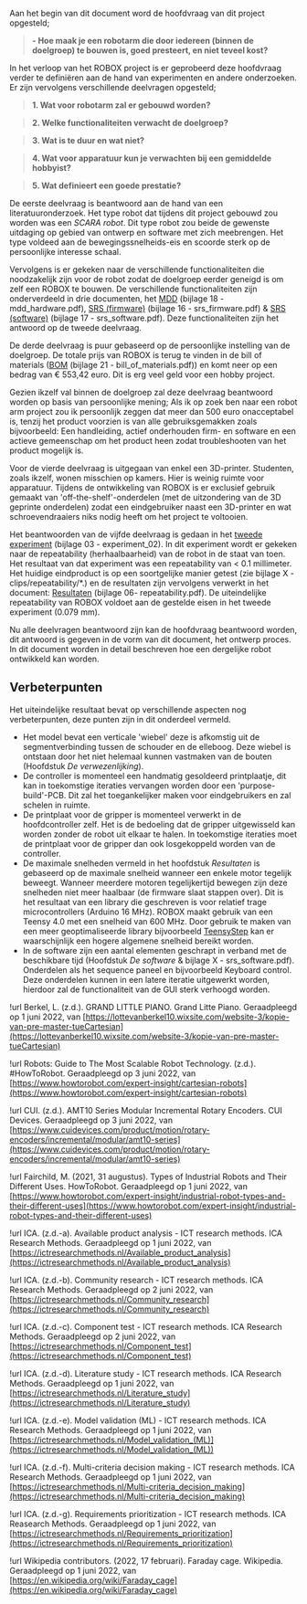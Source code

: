 Aan het begin van dit document word de hoofdvraag van dit project opgesteld;

> **- Hoe maak je een robotarm die door iedereen (binnen de doelgroep) te bouwen is, goed presteert, en niet teveel kost?**

In het verloop van het ROBOX project is er geprobeerd deze hoofdvraag verder te definiëren aan de hand van experimenten en andere onderzoeken. Er zijn vervolgens verschillende deelvragen opgesteld;

> **1. Wat voor robotarm zal er gebouwd worden?**

> **2. Welke functionaliteiten verwacht de doelgroep?**

> **3. Wat is te duur en wat niet?**

> **4. Wat voor apparatuur kun je verwachten bij een gemiddelde hobbyist?**

> **5. Wat definieert een goede prestatie?**

De eerste deelvraag is beantwoord aan de hand van een literatuuronderzoek. Het type robot dat tijdens dit project gebouwd zou worden was een *SCARA robot*. Dit type robot zou beide de gewenste uitdaging op gebied van ontwerp en software met zich meebrengen. Het type voldeed aan de bewegingssnelheids-eis en scoorde sterk op de persoonlijke interesse schaal.

Vervolgens is er gekeken naar de verschillende functionaliteiten die noodzakelijk zijn voor de robot zodat de doelgroep eerder geneigd is om zelf een ROBOX te bouwen. De verschillende functionaliteiten zijn onderverdeeld in drie documenten, het [MDD](bijlage/04_design_documents/03_mdd_hardware.pdf) (bijlage 18 - mdd_hardware.pdf), [SRS (firmware)](bijlage/04_design_documents/01_srs_firmware.pdf) (bijlage 16 - srs_firmware.pdf) & [SRS (software)](bijlage/04_design_documents/02_srs_software.pdf) (bijlage 17 - srs_software.pdf). Deze functionaliteiten zijn het antwoord op de tweede deelvraag.

De derde deelvraag is puur gebaseerd op de persoonlijke instelling van de doelgroep. De totale prijs van ROBOX is terug te vinden in de bill of materials ([BOM](bijlage/04_design_documents/06_bill_of_materials.pdf) (bijlage 21 - bill_of_materials.pdf)) en komt neer op een bedrag van € 553,42 euro. Dit is erg veel geld voor een hobby project.

Gezien ikzelf val binnen de doelgroep zal deze deelvraag beantwoord worden op basis van persoonlijke mening; Als ik op zoek ben naar een robot arm project zou ik persoonlijk zeggen dat meer dan 500 euro onacceptabel is, tenzij het product voorzien is van alle gebruiksgemakken zoals bijvoorbeeld: Een handleiding, actief onderhouden firm- en software en een actieve gemeenschap om het product heen zodat troubleshooten van het product mogelijk is.

Voor de vierde deelvraag is uitgegaan van enkel een 3D-printer. Studenten, zoals ikzelf, wonen misschien op kamers. Hier is weinig ruimte voor apparatuur. Tijdens de ontwikkeling van ROBOX is er exclusief gebruik gemaakt van 'off-the-shelf'-onderdelen (met de uitzondering van de 3D geprinte onderdelen) zodat een eindgebruiker naast een 3D-printer en wat schroevendraaiers niks nodig heeft om het project te voltooien. 

Het beantwoorden van de vijfde deelvraag is gedaan in het [tweede experiment](bijlage/03_experiment_02/experiment_02.pdf) (bijlage 03 - experiment_02). In dit experiment wordt er gekeken naar de repeatability (herhaalbaarheid) van de robot in de staat van toen. Het resultaat van dat experiment was een repeatability van < 0.1 millimeter. Het huidige eindproduct is op een soortgelijke manier getest (zie bijlage X - clips/repeatability/*.) en de resultaten zijn vervolgens verwerkt in het document: [Resultaten](bijlage/06_repeatability.pdf) (bijlage 06- repeatability.pdf). De uiteindelijke repeatability van ROBOX voldoet aan de gestelde eisen in het tweede experiment (0.079 mm).

Nu alle deelvragen beantwoord zijn kan de hoofdvraag beantwoord worden, dit antwoord is gegeven in de vorm van dit document, het ontwerp proces. In dit document worden in detail beschreven hoe een dergelijke robot ontwikkeld kan worden. 

## Verbeterpunten

Het uiteindelijke resultaat bevat op verschillende aspecten nog verbeterpunten, deze punten zijn in dit onderdeel vermeld.

- Het model bevat een verticale 'wiebel' deze is afkomstig uit de segmentverbinding tussen de schouder en de elleboog. Deze wiebel is ontstaan door het niet helemaal kunnen vastmaken van de bouten (Hoofdstuk *De verwezenlijking*).
- De controller is momenteel een handmatig gesoldeerd printplaatje, dit kan in toekomstige iteraties vervangen worden door een 'purpose-build'-PCB. Dit zal het toegankelijker maken voor eindgebruikers en zal schelen in ruimte.
- De printplaat voor de gripper is momenteel verwerkt in de hoofdcontroller zelf. Het is de bedoeling dat de gripper uitgewisseld kan worden zonder de robot uit elkaar te halen. In toekomstige iteraties moet de printplaat voor de gripper dan ook losgekoppeld worden van de controller.
- De maximale snelheden vermeld in het hoofdstuk *Resultaten* is gebaseerd op de maximale snelheid wanneer een enkele motor tegelijk beweegt. Wanneer meerdere motoren tegelijkertijd bewegen zijn deze snelheden niet meer haalbaar (de firmware slaat stappen over). Dit is het resultaat van een library die geschreven is voor relatief trage microcontrollers (Arduino 16 MHz). ROBOX maakt gebruik van een Teensy 4.0 met een snelheid van 600 MHz. Door gebruik te maken van een meer geoptimaliseerde library bijvoorbeeld [TeensyStep](https://github.com/luni64/TeensyStep) kan er waarschijnlijk een hogere algemene snelheid bereikt worden.
- In de software zijn een aantal elementen geschrapt in verband met de beschikbare tijd (Hoofdstuk *De software* & bijlage X - srs_software.pdf). Onderdelen als het sequence paneel en bijvoorbeeld Keyboard control. Deze onderdelen kunnen in een latere iteratie uitgewerkt worden, hierdoor zal de functionaliteit van de GUI sterk verhoogd worden.

!url Berkel, L. (z.d.). GRAND LITTLE PIANO. Grand Litte Piano. Geraadpleegd op 1 juni 2022, van [https://lottevanberkel10.wixsite.com/website-3/kopie-van-pre-master-tueCartesian](https://lottevanberkel10.wixsite.com/website-3/kopie-van-pre-master-tueCartesian)

!url Robots: Guide to The Most Scalable Robot Technology. (z.d.). #HowToRobot. Geraadpleegd op 3 juni 2022, van [https://www.howtorobot.com/expert-insight/cartesian-robots](https://www.howtorobot.com/expert-insight/cartesian-robots)

!url CUI. (z.d.). AMT10 Series Modular Incremental Rotary Encoders. CUI Devices. Geraadpleegd op 3 juni 2022, van [https://www.cuidevices.com/product/motion/rotary-encoders/incremental/modular/amt10-series](https://www.cuidevices.com/product/motion/rotary-encoders/incremental/modular/amt10-series)

!url Fairchild, M. (2021, 31 augustus). Types of Industrial Robots and Their Different Uses. HowToRobot. Geraadpleegd op 1 juni 2022, van [https://www.howtorobot.com/expert-insight/industrial-robot-types-and-their-different-uses](https://www.howtorobot.com/expert-insight/industrial-robot-types-and-their-different-uses)

!url ICA. (z.d.-a). Available product analysis - ICT research methods. ICA Research Methods. Geraadpleegd op 1 juni 2022, van [https://ictresearchmethods.nl/Available_product_analysis](https://ictresearchmethods.nl/Available_product_analysis)

!url ICA. (z.d.-b). Community research - ICT research methods. ICA Research Methods. Geraadpleegd op 2 juni 2022, van [https://ictresearchmethods.nl/Community_research](https://ictresearchmethods.nl/Community_research)

!url ICA. (z.d.-c). Component test - ICT research methods. ICA Research Methods. Geraadpleegd op 2 juni 2022, van [https://ictresearchmethods.nl/Component_test](https://ictresearchmethods.nl/Component_test)

!url ICA. (z.d.-d). Literature study - ICT research methods. ICA Research Methods. Geraadpleegd op 1 juni 2022, van [https://ictresearchmethods.nl/Literature_study](https://ictresearchmethods.nl/Literature_study)

!url ICA. (z.d.-e). Model validation (ML) - ICT research methods. ICA Research Methods. Geraadpleegd op 1 juni 2022, van [https://ictresearchmethods.nl/Model_validation_(ML)](https://ictresearchmethods.nl/Model_validation_(ML))

!url ICA. (z.d.-f). Multi-criteria decision making - ICT research methods. ICA Research Methods. Geraadpleegd op 1 juni 2022, van [https://ictresearchmethods.nl/Multi-criteria_decision_making](https://ictresearchmethods.nl/Multi-criteria_decision_making)

!url ICA. (z.d.-g). Requirements prioritization - ICT research methods. ICA Reasearch Methods. Geraadpleegd op 1 juni 2022, van [https://ictresearchmethods.nl/Requirements_prioritization](https://ictresearchmethods.nl/Requirements_prioritization)

!url Wikipedia contributors. (2022, 17 februari). Faraday cage. Wikipedia. Geraadpleegd op 1 juni 2022, van [https://en.wikipedia.org/wiki/Faraday_cage](https://en.wikipedia.org/wiki/Faraday_cage)
